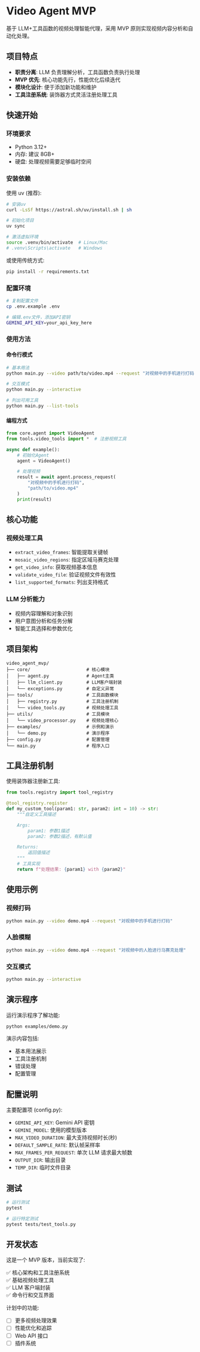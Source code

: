 # Video Agent MVP

基于 LLM+工具函数的视频处理智能代理，采用 MVP 原则实现视频内容分析和自动化处理。

## 项目特点

- **职责分离**: LLM 负责理解分析，工具函数负责执行处理
- **MVP 优先**: 核心功能先行，性能优化后续迭代
- **模块化设计**: 便于添加新功能和维护
- **工具注册系统**: 装饰器方式灵活注册处理工具

## 快速开始

### 环境要求

- Python 3.12+
- 内存: 建议 8GB+
- 硬盘: 处理视频需要足够临时空间

### 安装依赖

使用 uv (推荐):

```bash
# 安装uv
curl -LsSf https://astral.sh/uv/install.sh | sh

# 初始化项目
uv sync

# 激活虚拟环境
source .venv/bin/activate  # Linux/Mac
# .venv\Scripts\activate   # Windows
```

或使用传统方式:

```bash
pip install -r requirements.txt
```

### 配置环境

```bash
# 复制配置文件
cp .env.example .env

# 编辑.env文件，添加API密钥
GEMINI_API_KEY=your_api_key_here
```

### 使用方法

#### 命令行模式

```bash
# 基本用法
python main.py --video path/to/video.mp4 --request "对视频中的手机进行打码"

# 交互模式
python main.py --interactive

# 列出可用工具
python main.py --list-tools
```

#### 编程方式

```python
from core.agent import VideoAgent
from tools.video_tools import *  # 注册视频工具

async def example():
    # 初始化Agent
    agent = VideoAgent()

    # 处理视频
    result = await agent.process_request(
        "对视频中的手机进行打码",
        "path/to/video.mp4"
    )
    print(result)
```

## 核心功能

### 视频处理工具

- `extract_video_frames`: 智能提取关键帧
- `mosaic_video_regions`: 指定区域马赛克处理
- `get_video_info`: 获取视频基本信息
- `validate_video_file`: 验证视频文件有效性
- `list_supported_formats`: 列出支持格式

### LLM 分析能力

- 视频内容理解和对象识别
- 用户意图分析和任务分解
- 智能工具选择和参数优化

## 项目架构

```
video_agent_mvp/
├── core/                     # 核心模块
│   ├── agent.py              # Agent主类
│   ├── llm_client.py         # LLM客户端封装
│   └── exceptions.py         # 自定义异常
├── tools/                    # 工具函数模块
│   ├── registry.py           # 工具注册机制
│   └── video_tools.py        # 视频处理工具
├── utils/                    # 工具模块
│   └── video_processor.py    # 视频处理核心
├── examples/                 # 示例和演示
│   └── demo.py               # 演示程序
├── config.py                 # 配置管理
└── main.py                   # 程序入口
```

## 工具注册机制

使用装饰器注册新工具:

```python
from tools.registry import tool_registry

@tool_registry.register
def my_custom_tool(param1: str, param2: int = 10) -> str:
    """自定义工具描述

    Args:
        param1: 参数1描述
        param2: 参数2描述，有默认值

    Returns:
        返回值描述
    """
    # 工具实现
    return f"处理结果: {param1} with {param2}"
```

## 使用示例

### 视频打码

```bash
python main.py --video demo.mp4 --request "对视频中的手机进行打码"
```

### 人脸模糊

```bash
python main.py --video demo.mp4 --request "对视频中的人脸进行马赛克处理"
```

### 交互模式

```bash
python main.py --interactive
```

## 演示程序

运行演示程序了解功能:

```bash
python examples/demo.py
```

演示内容包括:

- 基本用法展示
- 工具注册机制
- 错误处理
- 配置管理

## 配置说明

主要配置项 (config.py):

- `GEMINI_API_KEY`: Gemini API 密钥
- `GEMINI_MODEL`: 使用的模型版本
- `MAX_VIDEO_DURATION`: 最大支持视频时长(秒)
- `DEFAULT_SAMPLE_RATE`: 默认帧采样率
- `MAX_FRAMES_PER_REQUEST`: 单次 LLM 请求最大帧数
- `OUTPUT_DIR`: 输出目录
- `TEMP_DIR`: 临时文件目录

## 测试

```bash
# 运行测试
pytest

# 运行特定测试
pytest tests/test_tools.py
```

## 开发状态

这是一个 MVP 版本，当前实现了:

✅ 核心架构和工具注册系统  
✅ 基础视频处理工具  
✅ LLM 客户端封装  
✅ 命令行和交互界面

计划中的功能:

- [ ] 更多视频处理效果
- [ ] 性能优化和追踪
- [ ] Web API 接口
- [ ] 插件系统
